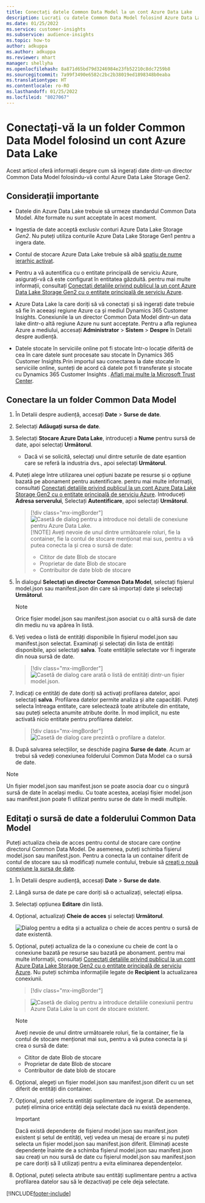 ```yaml
---
title: Conectați datele Common Data Model la un cont Azure Data Lake
description: Lucrați cu datele Common Data Model folosind Azure Data Lake Storage.
ms.date: 01/25/2022
ms.service: customer-insights
ms.subservice: audience-insights
ms.topic: how-to
author: adkuppa
ms.author: adkuppa
ms.reviewer: mhart
manager: shellyha
ms.openlocfilehash: 8a871d65bd79d3246984e23fb52210c8dc7259b8
ms.sourcegitcommit: 7a99f3490e6582c2bc2b38019ed1898348b0eaba
ms.translationtype: HT
ms.contentlocale: ro-RO
ms.lasthandoff: 01/25/2022
ms.locfileid: "8027067"
---
```

# <a name="connect-to-a-common-data-model-folder-using-an-azure-data-lake-account"></a>Conectați-vă la un folder Common Data Model folosind un cont Azure Data Lake

Acest articol oferă informații despre cum să ingerați date dintr-un director Common Data Model folosindu-vă contul Azure Data Lake Storage Gen2.

## <a name="important-considerations"></a>Considerații importante

- Datele din Azure Data Lake trebuie să urmeze standardul Common Data Model. Alte formate nu sunt acceptate în acest moment.

- Ingestia de date acceptă exclusiv conturi Azure Data Lake Storage *Gen2*. Nu puteți utiliza conturile Azure Data Lake Storage Gen1 pentru a ingera date.

- Contul de stocare Azure Data Lake trebuie să aibă [spațiu de nume ierarhic activat](/azure/storage/blobs/data-lake-storage-namespace).

- Pentru a vă autentifica cu o entitate principală de serviciu Azure, asigurați-vă că este configurat în entitatea găzduită. pentru mai multe informații, consultați [Conectați detaliile privind publicul la un cont Azure Data Lake Storage Gen2 cu o entitate principală de serviciu Azure](connect-service-principal.md).

- Azure Data Lake la care doriți să vă conectați și să ingerați date trebuie să fie în aceeași regiune Azure ca și mediul Dynamics 365 Customer Insights. Conexiunile la un director Common Data Model dintr-un data lake dintr-o altă regiune Azure nu sunt acceptate. Pentru a afla regiunea Azure a mediului, accesați **Administrator** > **Sistem** > **Despre** în Detalii despre audiență.

- Datele stocate în serviciile online pot fi stocate într-o locație diferită de cea în care datele sunt procesate sau stocate în Dynamics 365 Customer Insights.Prin importul sau conectarea la date stocate în serviciile online, sunteți de acord că datele pot fi transferate și stocate cu Dynamics 365 Customer Insights . [Aflați mai multe la Microsoft Trust Center](https://www.microsoft.com/trust-center).

## <a name="connect-to-a-common-data-model-folder"></a>Conectare la un folder Common Data Model

1. În Detalii despre audiență, accesați **Date** > **Surse de date**.

1. Selectați **Adăugați sursa de date**.

1. Selectați **Stocare Azure Data Lake**, introduceți a **Nume** pentru sursă de date, apoi selectați **Următorul**.

   - Dacă vi se solicită, selectați unul dintre seturile de date eșantion care se referă la industria dvs., apoi selectați **Următorul**. 

1. Puteți alege între utilizarea unei opțiuni bazate pe resurse și o opțiune bazată pe abonament pentru autentificare. pentru mai multe informații, consultați [Conectați detaliile privind publicul la un cont Azure Data Lake Storage Gen2 cu o entitate principală de serviciu Azure](connect-service-principal.md). Introduceți **Adresa serverului**, Selectați **Autentificare**, apoi selectați **Următorul**.
   > [!div class="mx-imgBorder"]
   > ![Casetă de dialog pentru a introduce noi detalii de conexiune pentru Azure Data Lake.](media/enter-new-storage-details.png)
   > [!NOTE]
   > Aveți nevoie de unul dintre următoarele roluri, fie la container, fie la contul de stocare menționat mai sus, pentru a vă putea conecta la și crea o sursă de date:
   >  - Cititor de date Blob de stocare
   >  - Proprietar de date Blob de stocare
   >  - Contribuitor de date blob de stocare

1. În dialogul **Selectați un director Common Data Model**, selectați fișierul model.json sau manifest.json din care să importați date și selectați **Următorul**.
   > [!NOTE]
   > Orice fișier model.json sau manifest.json asociat cu o altă sursă de date din mediu nu va apărea în listă.

1. Veți vedea o listă de entități disponibile în fișierul model.json sau manifest.json selectat. Examinați și selectați din lista de entități disponibile, apoi selectați **salva**. Toate entitățile selectate vor fi ingerate din noua sursă de date.
   > [!div class="mx-imgBorder"]
   > ![Casetă de dialog care arată o listă de entități dintr-un fișier model.json.](media/review-entities.png)

8. Indicați ce entități de date doriți să activați profilarea datelor, apoi selectați **salva**. Profilarea datelor permite analiza și alte capacități. Puteți selecta întreaga entitate, care selectează toate atributele din entitate, sau puteți selecta anumite atribute dorite. În mod implicit, nu este activată nicio entitate pentru profilarea datelor.
   > [!div class="mx-imgBorder"]
   > ![Casetă de dialog care prezintă o profilare a datelor.](media/dataprofiling-entities.png)

9. După salvarea selecțiilor, se deschide pagina **Surse de date**. Acum ar trebui să vedeți conexiunea folderului Common Data Model ca o sursă de date.

> [!NOTE]
> Un fișier model.json sau manifest.json se poate asocia doar cu o singură sursă de date în același mediu. Cu toate acestea, același fișier model.json sau manifest.json poate fi utilizat pentru surse de date în medii multiple.

## <a name="edit-a-common-data-model-folder-data-source"></a>Editați o sursă de date a folderului Common Data Model

Puteți actualiza cheia de acces pentru contul de stocare care conține directorul Common Data Model. De asemenea, puteți schimba fișierul model.json sau manifest.json. Pentru a conecta la un container diferit de contul de stocare sau să modificați numele contului, trebuie să [creați o nouă conexiune la sursa de date](#connect-to-a-common-data-model-folder).

1. În Detalii despre audiență, accesați **Date** > **Surse de date**.

2. Lângă sursa de date pe care doriți să o actualizați, selectați elipsa.

3. Selectați opțiunea **Editare** din listă.

4. Opțional, actualizați **Cheie de acces** și selectați **Următorul**.

   ![Dialog pentru a edita și a actualiza o cheie de acces pentru o sursă de date existentă.](media/edit-access-key.png)

5. Opțional, puteți actualiza de la o conexiune cu cheie de cont la o conexiune bazată pe resurse sau bazată pe abonament. pentru mai multe informații, consultați [Conectați detaliile privind publicul la un cont Azure Data Lake Storage Gen2 cu o entitate principală de serviciu Azure](connect-service-principal.md). Nu puteți schimba informațiile legate de **Recipient** la actualizarea conexiunii.
   > [!div class="mx-imgBorder"]

   > ![Casetă de dialog pentru a introduce detaliile conexiunii pentru Azure Data Lake la un cont de stocare existent.](media/enter-existing-storage-details.png)

   > [!NOTE]
   > Aveți nevoie de unul dintre următoarele roluri, fie la container, fie la contul de stocare menționat mai sus, pentru a vă putea conecta la și crea o sursă de date:
   >  - Cititor de date Blob de stocare
   >  - Proprietar de date Blob de stocare
   >  - Contribuitor de date blob de stocare


6. Opțional, alegeți un fișier model.json sau manifest.json diferit cu un set diferit de entități din container.

7. Opțional, puteți selecta entități suplimentare de ingerat. De asemenea, puteți elimina orice entități deja selectate dacă nu există dependențe.

   > [!IMPORTANT]
   > Dacă există dependențe de fișierul model.json sau manifest.json existent și setul de entități, veți vedea un mesaj de eroare și nu puteți selecta un fișier model.json sau manifest.json diferit. Eliminați aceste dependențe înainte de a schimba fișierul model.json sau manifest.json sau creați un nou sursă de date cu fișierul model.json sau manifest.json pe care doriți să îl utilizați pentru a evita eliminarea dependențelor.

8. Opțional, puteți selecta atribute sau entități suplimentare pentru a activa profilarea datelor sau să le dezactivați pe cele deja selectate.   


[!INCLUDE[footer-include](../includes/footer-banner.md)]

